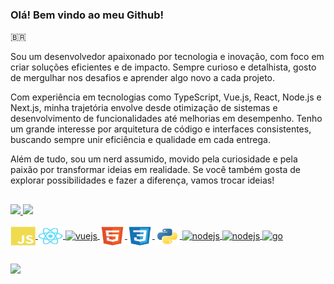 ### Olá! Bem vindo ao meu Github!
🇧🇷

Sou um desenvolvedor apaixonado por tecnologia e inovação, com foco em criar soluções eficientes e de impacto. Sempre curioso e detalhista, gosto de mergulhar nos desafios e aprender algo novo a cada projeto.

Com experiência em tecnologias como TypeScript, Vue.js, React, Node.js e Next.js, minha trajetória envolve desde otimização de sistemas e desenvolvimento de funcionalidades até melhorias em desempenho. Tenho um grande interesse por arquitetura de código e interfaces consistentes, buscando sempre unir eficiência e qualidade em cada entrega.

Além de tudo, sou um nerd assumido, movido pela curiosidade e pela paixão por transformar ideias em realidade. Se você também gosta de explorar possibilidades e fazer a diferença, vamos trocar ideias!

##

 <div>
  <a href="https://github.com/inocencio5117">
  <img height="180em" src="https://github-readme-stats.vercel.app/api?username=inocencio5117&show_icons=true&theme=dark&include_all_commits=true&count_private=true"/>
  <img height="180em" src="https://github-readme-stats.vercel.app/api/top-langs/?username=inocencio5117&layout=compact&langs_count=7&theme=dark"/>
</div>
 <div style="display: inline_block"><br>
  <img align="center" alt="Js" height="30" width="40" src="https://raw.githubusercontent.com/devicons/devicon/master/icons/javascript/javascript-plain.svg">
  <img align="center" alt="React" height="30" width="40" src="https://raw.githubusercontent.com/devicons/devicon/master/icons/react/react-original.svg">
  <img align="center" alt="vuejs" height="30" width="40" src="https://cdn.jsdelivr.net/gh/devicons/devicon/icons/vuejs/vuejs-original.svg" />
  <img align="center" alt="HTML" height="30" width="40" src="https://raw.githubusercontent.com/devicons/devicon/master/icons/html5/html5-original.svg">
  <img align="center" alt="CSS" height="30" width="40" src="https://raw.githubusercontent.com/devicons/devicon/master/icons/css3/css3-original.svg">
  <img align="center" alt="Python" height="30" width="40" src="https://raw.githubusercontent.com/devicons/devicon/master/icons/python/python-original.svg">
  <img align="center" alt="nodejs" height="30" width="40" src="https://cdn.jsdelivr.net/gh/devicons/devicon/icons/nodejs/nodejs-original.svg" />
  <img align="center" alt="nodejs" height="30" width="70" src="https://img.shields.io/badge/c%23-%23239120.svg?style=for-the-badge&logo=c-sharp&logoColor=white" />
  <img align="center" alt="go" height="30" width="70" src="https://img.shields.io/badge/Go-00ADD8?logo=Go&logoColor=white&style=for-the-badge" />
</div>
  
  ##
  
<div> 
  <a href="https://www.linkedin.com/in/vinicius-inocencio/" target="_blank"><img src="https://img.shields.io/badge/-LinkedIn-%230077B5?style=for-the-badge&logo=linkedin&logoColor=white" target="_blank"></a> 
</div>
